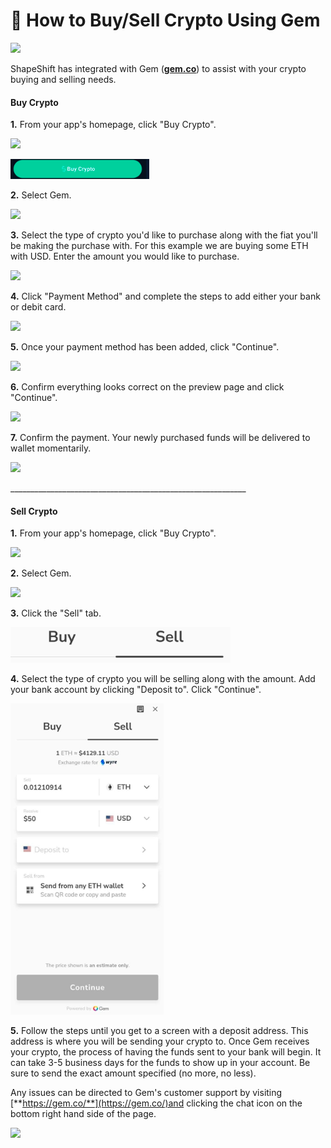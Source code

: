 # 💎 How to Buy/Sell Crypto Using Gem

![](<../../../.gitbook/assets/image (83).png>)

ShapeShift has integrated with Gem ([**gem.co**](https://gem.co/)) to assist with your crypto buying and selling needs.

#### **Buy Crypto**

**1.** From your app's homepage, click "Buy Crypto".

![](<../../../.gitbook/assets/image (80).png>)

![](<../../../.gitbook/assets/image (43).png>)

**2.** Select Gem.

![](<../../../.gitbook/assets/image (103).png>)

**3.** Select the type of crypto you'd like to purchase along with the fiat you'll be making the purchase with. For this example we are buying some ETH with USD. Enter the amount you would like to purchase.

![](<../../../.gitbook/assets/image (138).png>)

**4.** Click "Payment Method" and complete the steps to add either your bank or debit card.

![](<../../../.gitbook/assets/image (211).png>)

**5.** Once your payment method has been added, click "Continue".

![](<../../../.gitbook/assets/image (226).png>)

**6.** Confirm everything looks correct on the preview page and click "Continue".

![](<../../../.gitbook/assets/image (160).png>)

**7.** Confirm the payment. Your newly purchased funds will be delivered to wallet momentarily.

![](<../../../.gitbook/assets/image (54).png>)

\_\_\_\_\_\_\_\_\_\_\_\_\_\_\_\_\_\_\_\_\_\_\_\_\_\_\_\_\_\_\_\_\_\_\_\_\_\_\_\_\_\_\_\_\_\_\_\_\_\_\_\_\_\_\_\_\_\_\_

#### **Sell Crypto**

**1.** From your app's homepage, click "Buy Crypto".

![](<../../../.gitbook/assets/image (61).png>)

**2.** Select Gem.

![](<../../../.gitbook/assets/image (240).png>)

**3.** Click the "Sell" tab.

![](<../../../.gitbook/assets/image (36).png>)

**4.** Select the type of crypto you will be selling along with the amount. Add your bank account by clicking "Deposit to". Click "Continue".

![](<../../../.gitbook/assets/image (8).png>)

**5.** Follow the steps until you get to a screen with a deposit address. This address is where you will be sending your crypto to. Once Gem receives your crypto, the process of having the funds sent to your bank will begin. It can take 3-5 business days for the funds to show up in your account. Be sure to send the exact amount specified (no more, no less).

Any issues can be directed to Gem's customer support by visiting [**https://gem.co/**](https://gem.co/)and clicking the chat icon on the bottom right hand side of the page.

![](<../../../.gitbook/assets/image (157).png>)
